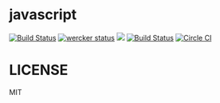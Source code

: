 # javascript

[![Build Status](https://travis-ci.org/9renpoto/javascript.svg?branch=master)](https://travis-ci.org/9renpoto/javascript) [![wercker status](https://app.wercker.com/status/711e8706f8150eea8498e5eff6a9fd17/s/master "wercker status")](https://app.wercker.com/project/bykey/711e8706f8150eea8498e5eff6a9fd17)
[![](https://magnum-ci.com/status/9ad1fc5e2d83700e9a43eafa8b880d7e.png)](https://magnum-ci.com/projects/3877)
[![Build Status](https://drone.io/github.com/9renpoto/javascript/status.png)](https://drone.io/github.com/9renpoto/javascript/latest) [![Circle CI](https://circleci.com/gh/9renpoto/javascript/tree/master.svg?style=svg&circle-token=5f62287b01e81aff034008cdfbf2a6c09f42a13b)](https://circleci.com/gh/9renpoto/javascript/tree/master)

# LICENSE

MIT
